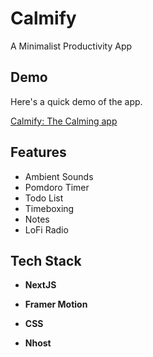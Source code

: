 # Calmify

A Minimalist Productivity App

## Demo

Here's a quick demo of the app.

[Calmify: The Calming app](https://www.loom.com/share/4e68348da8f744b2b9476220cb50ed20)

## Features

- Ambient Sounds
- Pomdoro Timer
- Todo List
- Timeboxing
- Notes
- LoFi Radio

## Tech Stack

- **NextJS**

- **Framer Motion**

- **CSS**

- **Nhost**
